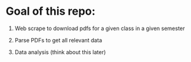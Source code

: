 # Goal of this repo:

1. Web scrape to download pdfs for a given class in a given semester

2. Parse PDFs to get all relevant data

3. Data analysis (think about this later)
